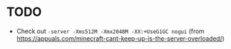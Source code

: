 # TODO

- Check out `-server -Xms512M -Xmx2048M -XX:+UseG1GC nogui` (from https://appuals.com/minecraft-cant-keep-up-is-the-server-overloaded/)
